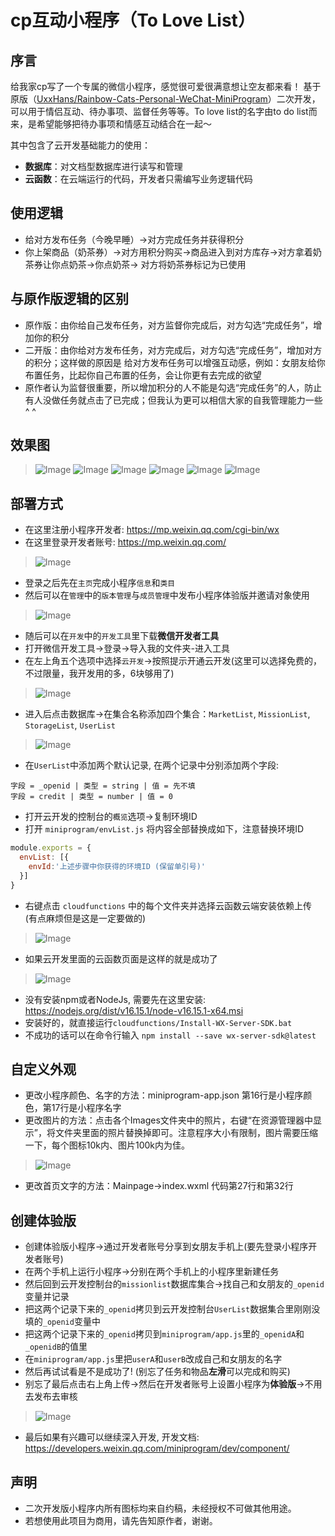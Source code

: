 # cp互动小程序（To Love List）
## 序言
给我家cp写了一个专属的微信小程序，感觉很可爱很满意想让空友都来看！
基于原版（[UxxHans/Rainbow-Cats-Personal-WeChat-MiniProgram](https://github.com/UxxHans/Rainbow-Cats-Personal-WeChat-MiniProgram)）二次开发，可以用于情侣互动、待办事项、监督任务等等。To love list的名字由to do list而来，是希望能够把待办事项和情感互动结合在一起～

其中包含了云开发基础能力的使用：
- **数据库**：对文档型数据库进行读写和管理
- **云函数**：在云端运行的代码，开发者只需编写业务逻辑代码
## 使用逻辑
- 给对方发布任务（今晚早睡）→对方完成任务并获得积分
- 你上架商品（奶茶券）→对方用积分购买→商品进入到对方库存→对方拿着奶茶券让你点奶茶→你点奶茶→ 对方将奶茶券标记为已使用
## 与原作版逻辑的区别
- 原作版：由你给自己发布任务，对方监督你完成后，对方勾选“完成任务”，增加你的积分
- 二开版：由你给对方发布任务，对方完成后，对方勾选“完成任务”，增加对方的积分；这样做的原因是 给对方发布任务可以增强互动感，例如：女朋友给你布置任务，比起你自己布置的任务，会让你更有去完成的欲望
- 原作者认为监督很重要，所以增加积分的人不能是勾选“完成任务”的人，防止有人没做任务就点击了已完成；但我认为更可以相信大家的自我管理能力一些^ ^

## 效果图
>![Image](Pics/IMG_6237.jpg)
>![Image](Pics/IMG_6238.jpg)
>![Image](Pics/IMG_6240.jpg)
>![Image](Pics/IMG_6241.jpg)
>![Image](Pics/IMG_6243.jpg)
>![Image](Pics/IMG_6244.jpg)
## 部署方式
- 在这里注册小程序开发者: https://mp.weixin.qq.com/cgi-bin/wx
- 在这里登录开发者账号: https://mp.weixin.qq.com/
>![Image](Pics/Link.jpg)
- 登录之后先在`主页`完成小程序`信息`和`类目`
- 然后可以在`管理`中的`版本管理`与`成员管理`中发布小程序体验版并邀请对象使用
>![Image](Pics/Account.jpg)
- 随后可以在`开发`中的`开发工具`里下载**微信开发者工具**
- 打开微信开发工具->登录->导入我的文件夹-进入工具
- 在左上角五个选项中选择`云开发`->按照提示开通云开发(这里可以选择免费的，不过限量，我开发用的多，6块够用了)
>![Image](Pics/DatabaseOption.jpg)
- 进入后点击数据库->在集合名称添加四个集合：`MarketList`, `MissionList`, `StorageList`, `UserList`

>![Image](Pics/Database.jpg)
- 在`UserList`中添加两个默认记录, 在两个记录中分别添加两个字段:
```
字段 = _openid | 类型 = string | 值 = 先不填
字段 = credit | 类型 = number | 值 = 0
```
- 打开云开发的控制台的`概览`选项->复制环境ID
- 打开 `miniprogram/envList.js` 将内容全部替换成如下，注意替换环境ID
```js
module.exports = {
  envList: [{
    envId:'上述步骤中你获得的环境ID (保留单引号)'
  }]
}
```
- 右键点击 `cloudfunctions` 中的每个文件夹并选择云函数云端安装依赖上传 (有点麻烦但是这是一定要做的)
>![Image](Pics/CloudFunction.jpg)
- 如果云开发里面的云函数页面是这样的就是成功了
>![Image](Pics/CloudFunctionList.jpg)
- 没有安装npm或者NodeJs, 需要先在这里安装: https://nodejs.org/dist/v16.15.1/node-v16.15.1-x64.msi
- 安装好的，就直接运行`cloudfunctions/Install-WX-Server-SDK.bat` 
- 不成功的话可以在命令行输入 `npm install --save wx-server-sdk@latest`
## 自定义外观
- 更改小程序颜色、名字的方法：miniprogram-app.json 第16行是小程序颜色，第17行是小程序名字
- 更改图片的方法：点击各个Images文件夹中的照片，右键“在资源管理器中显示”，将文件夹里面的照片替换掉即可。注意程序大小有限制，图片需要压缩一下，每个图标10k内、图片100k内为佳。
>![Image](Pics/imageSample.png)
- 更改首页文字的方法：Mainpage->index.wxml 代码第27行和第32行

## 创建体验版
- 创建体验版小程序->通过开发者账号分享到女朋友手机上(要先登录小程序开发者账号)
- 在两个手机上运行小程序->分别在两个手机上的小程序里新建任务
- 然后回到云开发控制台的`missionlist`数据库集合->找自己和女朋友的`_openid`变量并记录
- 把这两个记录下来的`_openid`拷贝到云开发控制台`UserList`数据集合里刚刚没填的`_openid`变量中
- 把这两个记录下来的`_openid`拷贝到`miniprogram/app.js`里的`_openidA`和`_openidB`的值里
- 在`miniprogram/app.js`里把`userA`和`userB`改成自己和女朋友的名字
- 然后再试试看是不是成功了! (别忘了任务和物品**左滑**可以完成和购买)
- 别忘了最后点击右上角上传->然后在开发者账号上设置小程序为**体验版**->不用去发布去审核
>![Image](Pics/UploadOption.jpg)
- 最后如果有兴趣可以继续深入开发, 开发文档: https://developers.weixin.qq.com/miniprogram/dev/component/

## 声明
- 二次开发版小程序内所有图标均来自约稿，未经授权不可做其他用途。
- 若想使用此项目为商用，请先告知原作者，谢谢。
